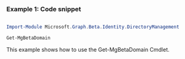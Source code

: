 ### Example 1: Code snippet

```powershell

Import-Module Microsoft.Graph.Beta.Identity.DirectoryManagement

Get-MgBetaDomain

```
This example shows how to use the Get-MgBetaDomain Cmdlet.

